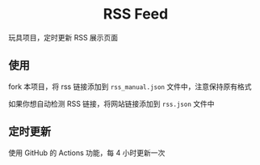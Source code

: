 <h1 align="center">RSS Feed</h1>

玩具项目，定时更新 RSS 展示页面

## 使用

fork 本项目，将 rss 链接添加到 `rss_manual.json` 文件中，注意保持原有格式

如果你想自动检测 RSS 链接，将网站链接添加到 `rss.json` 文件中

## 定时更新

使用 GitHub 的 Actions 功能，每 4 小时更新一次

